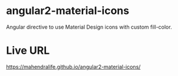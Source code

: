 # angular2-material-icons
Angular  directive to use Material Design icons with custom fill-color.
# Live URL 
https://mahendralife.github.io/angular2-material-icons/
